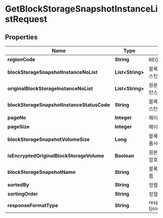 
# GetBlockStorageSnapshotInstanceListRequest

## Properties
Name | Type | Description | Notes
------------ | ------------- | ------------- | -------------
**regionCode** | **String** | REGION코드 |  [optional]
**blockStorageSnapshotInstanceNoList** | **List&lt;String&gt;** | 블록스토리지스냅샷인스턴스번호리스트 |  [optional]
**originalBlockStorageInstanceNoList** | **List&lt;String&gt;** | 원본블록스토리지인스턴스번호리스트 |  [optional]
**blockStorageSnapshotInstanceStatusCode** | **String** | 블록스토리지스냅샷인스턴스상태코드 |  [optional]
**pageNo** | **Integer** | 페이지번호 |  [optional]
**pageSize** | **Integer** | 페이지사이즈 |  [optional]
**blockStorageSnapshotVolumeSize** | **Long** | 블록스토리지스냅샷볼륨사이즈 |  [optional]
**isEncryptedOriginalBlockStorageVolume** | **Boolean** | 원본블록스토리지볼륨암호화여부 |  [optional]
**blockStorageSnapshotName** | **String** | 블록스토리지스냅샷이름 |  [optional]
**sortedBy** | **String** | 정렬대상 |  [optional]
**sortingOrder** | **String** | 정렬순서 |  [optional]
**responseFormatType** | **String** | responseFormatType {json, xml} |  [optional]




